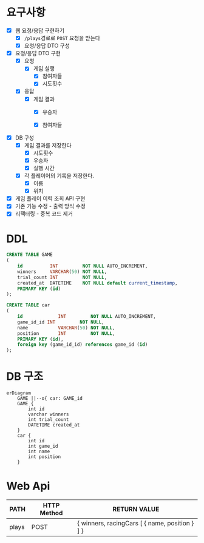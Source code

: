 # 요구사항

- [x] 웹 요청/응답 구현하기
    - [x] `/plays`경로로 `POST` 요청을 받는다
    - [x] 요청/응답 DTO 구성

- [x] 요청/응답 DTO 구현
    - [x] 요청
        - [x] 게임 실행
            - [x] 참여자들
            - [x] 시도횟수
    - [x] 응답
        - [x] 게임 결과
            - [x] 우승자
            - [x] 참여자들


- [x] DB 구성
    - [x] 게임 결과를 저장한다
        - [x] 시도횟수
        - [x] 우승자
        - [x] 실행 시간
    - [x] 각 플레이어의 기록을 저장한다.
        - [x] 이름
        - [x] 위치

- [x] 게임 플레이 이력 조회 API 구현
- [x] 기존 기능 수정 - 출력 방식 수정
- [x] 리팩터링 - 중복 코드 제거

# DDL

```sql
CREATE TABLE GAME
(
    id          INT         NOT NULL AUTO_INCREMENT,
    winners     VARCHAR(50) NOT NULL,
    trial_count INT         NOT NULL,
    created_at  DATETIME    NOT NULL default current_timestamp,
    PRIMARY KEY (id)
);

CREATE TABLE car
(
    id             INT         NOT NULL AUTO_INCREMENT,
    game_id_id INT         NOT NULL,
    name           VARCHAR(50) NOT NULL,
    position       INT         NOT NULL,
    PRIMARY KEY (id),
    foreign key (game_id_id) references game_id (id)
);

```

# DB 구조

```mermaid
erDiagram
    GAME ||--o{ car: GAME_id
    GAME {
        int id
        varchar winners
        int trial_count
        DATETIME created_at
    }
    car {
        int id
        int game_id
        int name
        int position
    }
```

# Web Api

| PATH  | HTTP Method | RETURN VALUE                                   |
|-------|-------------|------------------------------------------------|
| plays | POST        | { winners, racingCars [ { name, position } ] } |
